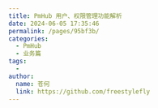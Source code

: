 ```yaml
---
title: PmHub 用户、权限管理功能解析
date: 2024-06-05 17:35:46
permalink: /pages/95bf3b/
categories:
  - PmHub
  - 业务篇
tags:
  - 
author: 
  name: 苍何
  link: https://github.com/freestylefly
---
```

